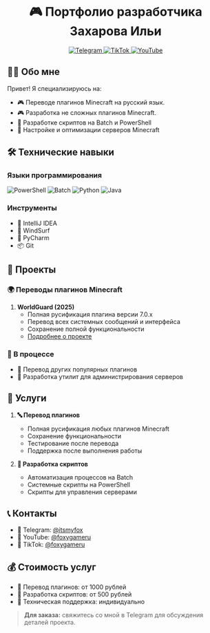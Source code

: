 <h1 align="center">🎮 Портфолио разработчика Захарова Ильи</h1>

<div align="center">
  <div id="badges">
    <a href="https://t.me/itsmyfox">
      <img src="https://img.shields.io/badge/Telegram-2CA5E0?style=for-the-badge&logo=telegram&logoColor=white" alt="Telegram"/>
    </a>
    <a href="https://www.tiktok.com/@foxygameru?is_from_webapp=1&sender_device=pc">
      <img src="https://img.shields.io/badge/TikTok-000000?style=for-the-badge&logo=tiktok&logoColor=white" alt="TikTok"/>
    </a>
    <a href="https://www.youtube.com/@foxygameru">
      <img src="https://img.shields.io/badge/YouTube-FF0000?style=for-the-badge&logo=youtube&logoColor=white" alt="YouTube"/>
    </a>
  </div>
</div>

## 👨‍💻 Обо мне

Привет! Я специализируюсь на:
- 🎮 Переводе плагинов Minecraft на русский язык.
- 🎮 Разработка не сложных плагинов Minecraft.
- 📜 Разработке скриптов на Batch и PowerShell
- 🔧 Настройке и оптимизации серверов Minecraft

## 🛠️ Технические навыки

### Языки программирования
![PowerShell](https://img.shields.io/badge/PowerShell-%235391FE.svg?style=for-the-badge&logo=powershell&logoColor=white)
![Batch](https://img.shields.io/badge/Batch-%23000000.svg?style=for-the-badge&logo=windows&logoColor=white)
![Python](https://img.shields.io/badge/Python-FFD43B?style=for-the-badge&logo=python&logoColor=blue)
![Java](https://img.shields.io/badge/Java-ED8B00?style=for-the-badge&logo=openjdk&logoColor=white)

### Инструменты
- 🔧 IntelliJ IDEA
- 🔧 WindSurf
- 🔧 PyCharm
- 📦 Git

## 🎯 Проекты

### 🌍 Переводы плагинов Minecraft

1. **WorldGuard (2025)**
   - Полная русификация плагина версии 7.0.x
   - Перевод всех системных сообщений и интерфейса
   - Сохранение полной функциональности
   - [Подробнее о проекте](https://github.com/itsmyfox/WorldGuard-RUS-1.21.4/blob/main/README.md)

### 🔄 В процессе
- 🚧 Перевод других популярных плагинов
- 🔨 Разработка утилит для администрирования серверов

## 💼 Услуги

1. **🔤 Перевод плагинов**
   - Полная русификация любых плагинов Minecraft
   - Сохранение функциональности
   - Тестирование после перевода
   - Поддержка после выполнения работы

2. **📜 Разработка скриптов**
   - Автоматизация процессов на Batch
   - Системные скрипты на PowerShell
   - Скрипты для управления серверами

## 📞 Контакты

- 📱 Telegram: [@itsmyfox](https://t.me/itsmyfox)
- 🎥 YouTube: [@foxygameru](https://www.youtube.com/@foxygameru)
- 🎵 TikTok: [@foxygameru](https://www.tiktok.com/@foxygameru)

## 💰 Стоимость услуг

- 💎 Перевод плагинов: от 1000 рублей
- 📜 Разработка скриптов: от 500 рублей
- 🔧 Техническая поддержка: индивидуально

> **Для заказа:** свяжитесь со мной в Telegram для обсуждения деталей проекта.
